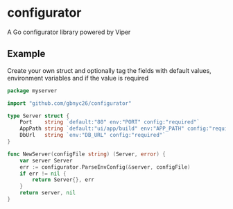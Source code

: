 # configurator

A Go configurator library powered by Viper

## Example
Create your own struct and optionally tag the fields with default values, environment variables and
if the value is required
```go
package myserver

import "github.com/gbnyc26/configurator"

type Server struct {
	Port    string `default:"80" env:"PORT" config:"required"`
	AppPath string `default:"ui/app/build" env:"APP_PATH" config:"required"`
	DbUrl   string `env:"DB_URL" config:"required"`
}

func NewServer(configFile string) (Server, error) {
	var server Server
	err := configurator.ParseEnvConfig(&server, configFile)
	if err != nil {
		return Server{}, err
	}
	return server, nil
}
```
